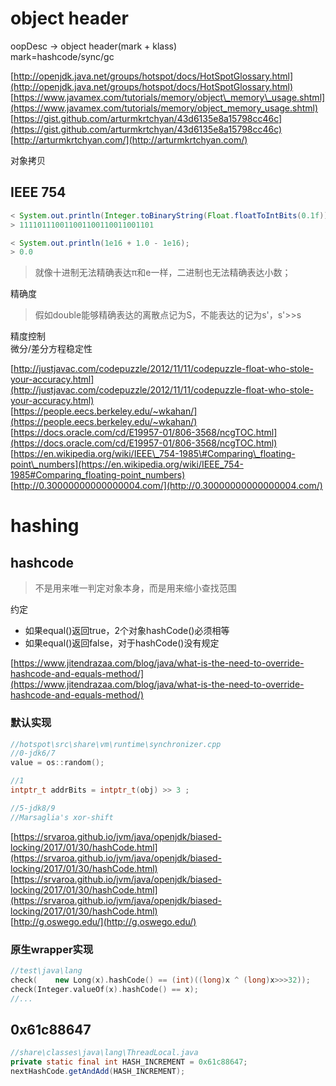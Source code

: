 # object header

oopDesc -&gt; object header\(mark + klass\)  
mark=hashcode/sync/gc

[http://openjdk.java.net/groups/hotspot/docs/HotSpotGlossary.html](http://openjdk.java.net/groups/hotspot/docs/HotSpotGlossary.html)  
[https://www.javamex.com/tutorials/memory/object\_memory\_usage.shtml](https://www.javamex.com/tutorials/memory/object_memory_usage.shtml)  
[https://gist.github.com/arturmkrtchyan/43d6135e8a15798cc46c](https://gist.github.com/arturmkrtchyan/43d6135e8a15798cc46c)  
[http://arturmkrtchyan.com/](http://arturmkrtchyan.com/)

对象拷贝

## IEEE 754

```java
< System.out.println(Integer.toBinaryString(Float.floatToIntBits(0.1f)));
> 111101110011001100110011001101

< System.out.println(1e16 + 1.0 - 1e16);
> 0.0
```

> 就像十进制无法精确表达π和e一样，二进制也无法精确表达小数；

精确度

> 假如double能够精确表达的离散点记为S，不能表达的记为s'，s'&gt;&gt;s

精度控制  
微分/差分方程稳定性

[http://justjavac.com/codepuzzle/2012/11/11/codepuzzle-float-who-stole-your-accuracy.html](http://justjavac.com/codepuzzle/2012/11/11/codepuzzle-float-who-stole-your-accuracy.html)  
[https://people.eecs.berkeley.edu/~wkahan/](https://people.eecs.berkeley.edu/~wkahan/)  
[https://docs.oracle.com/cd/E19957-01/806-3568/ncgTOC.html](https://docs.oracle.com/cd/E19957-01/806-3568/ncgTOC.html)  
[https://en.wikipedia.org/wiki/IEEE\_754-1985\#Comparing\_floating-point\_numbers](https://en.wikipedia.org/wiki/IEEE_754-1985#Comparing_floating-point_numbers)  
[http://0.30000000000000004.com/](http://0.30000000000000004.com/)

# hashing

## hashcode

> 不是用来唯一判定对象本身，而是用来缩小查找范围

约定
- 如果equal()返回true，2个对象hashCode()必须相等
- 如果equal()返回false，对于hashCode()没有规定

[https://www.jitendrazaa.com/blog/java/what-is-the-need-to-override-hashcode-and-equals-method/](https://www.jitendrazaa.com/blog/java/what-is-the-need-to-override-hashcode-and-equals-method/)

### 默认实现

```cpp
//hotspot\src\share\vm\runtime\synchronizer.cpp
//0-jdk6/7
value = os::random();

//1
intptr_t addrBits = intptr_t(obj) >> 3 ;

//5-jdk8/9
//Marsaglia's xor-shift
```

[https://srvaroa.github.io/jvm/java/openjdk/biased-locking/2017/01/30/hashCode.html](https://srvaroa.github.io/jvm/java/openjdk/biased-locking/2017/01/30/hashCode.html)  
[https://srvaroa.github.io/jvm/java/openjdk/biased-locking/2017/01/30/hashCode.html](https://srvaroa.github.io/jvm/java/openjdk/biased-locking/2017/01/30/hashCode.html)  
[http://g.oswego.edu/](http://g.oswego.edu/)

### 原生wrapper实现

```cpp
//test\java\lang
check(    new Long(x).hashCode() == (int)((long)x ^ (long)x>>>32));
check(Integer.valueOf(x).hashCode() == x);
//...
```

## 0x61c88647

```java
//share\classes\java\lang\ThreadLocal.java
private static final int HASH_INCREMENT = 0x61c88647;
nextHashCode.getAndAdd(HASH_INCREMENT);
```




